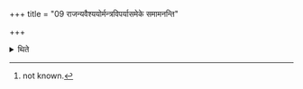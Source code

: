 +++
title = "09 राजन्यवैश्ययोर्मन्त्रविपर्यासमेके समामनन्ति"

+++

<details><summary>थिते</summary>

9. Some (ritualists)[^1] think that the formulae of the Kṣatriya and Vaiśya should be swapped.  

[^1]: not known.  
</details>
